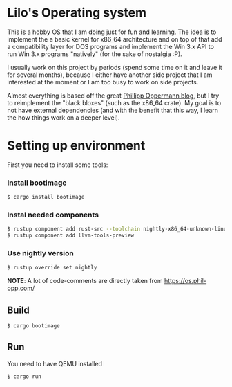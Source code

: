 # Lilo's Operating system

This is a hobby OS that I am doing just for fun and learning. The idea is to implement the a basic kernel for x86_64 architecture and on top of that add a compatibility layer for DOS programs and implement the Win 3.x API to run Win 3.x programs "natively" (for the sake of nostalgia :P).

I usually work on this project by periods (spend some time on it and leave it for several months), because I either have another side project that I am interested at the moment or I am too busy to work on side projects.

Almost everything is based off the great [Phillipp Oppermann blog](https://os.phil-opp.com/), but I try to reimplement the "black bloxes" (such as the x86_64 crate). My goal is to not have external dependencies (and with the benefit that this way, I learn the how things work on a deeper level).

# Setting up environment

First you need to install some tools:

### Install bootimage
```bash
$ cargo install bootimage
```

### Instal needed components
```bash
$ rustup component add rust-src --toolchain nightly-x86_64-unknown-linux-gnu
$ rustup component add llvm-tools-preview
```

### Use nightly version

```bash
$ rustup override set nightly
```

**NOTE**: A lot of code-comments are directly taken from https://os.phil-opp.com/

## Build
```
$ cargo bootimage
```

## Run
You need to have QEMU installed

```
$ cargo run
```

